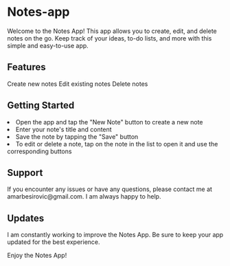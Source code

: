# Notes-app

Welcome to the Notes App! This app allows you to create, edit, and delete notes on the go. Keep track of your ideas, to-do lists, and more with this simple and easy-to-use app.

<h2>Features</h2>
Create new notes
Edit existing notes
Delete notes

<h2>Getting Started</h2>
<li>Open the app and tap the "New Note" button to create a new note</li>
<li>Enter your note's title and content</li>
<li>Save the note by tapping the "Save" button</li>
<li>To edit or delete a note, tap on the note in the list to open it and use the corresponding buttons</li>

<h2>Support</h2>
If you encounter any issues or have any questions, please contact me at amarbesirovic@gmail.com. I am always happy to help.

<h2>Updates</h2>
I am constantly working to improve the Notes App. Be sure to keep your app updated for the best experience.

Enjoy the Notes App!
